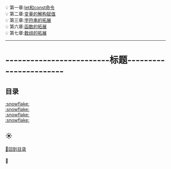 :bulb: 第一章:<a href="001-let和const命令.md">let和const命令</a><br>
:bulb: 第二章:<a href="002-变量的解构赋值.md">变量的解构赋值</a><br>
:bulb: 第三章:<a href="003-字符串的拓展.md">字符串的拓展</a><br>
:bulb: 第六章:<a href="006-函数的拓展.md">函数的拓展</a><br>
:bulb: 第七章:<a href="007-数组的拓展.md">数组的拓展</a><br>

-----------------------------------------------------
# -------------------------标题-----------------------
## 目录
<p id="title"></p>
<a href="#p1">:snowflake:</a><br>
<a href="#p2">:snowflake:</a><br>
<a href="#p3">:snowflake:</a><br>
<a href="#p4">:snowflake:</a><br>
<p id="p1"></p>

## :sunny:
<a href="#title">:whale2:回到目录</a><br>
#### :mag_right:
